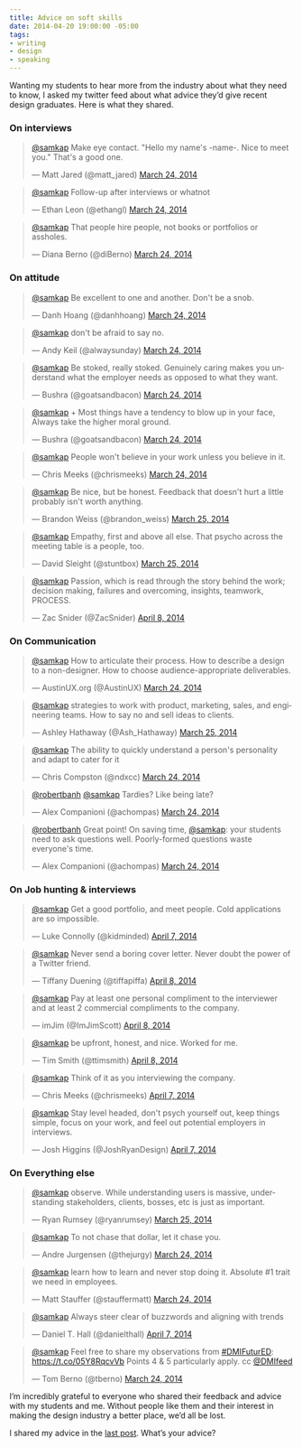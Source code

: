 ```yaml
---
title: Advice on soft skills
date: 2014-04-20 19:00:00 -05:00
tags:
- writing
- design
- speaking
---
```


Wanting my students to hear more from the industry about what they need to know, I asked my twitter feed about what advice they’d give recent design graduates. Here is what they shared.

### On interviews
<blockquote class="twitter-tweet" data-conversation="none" lang="en"><p><a href="https://twitter.com/samkap">@samkap</a> Make eye contact. &quot;Hello my name&#39;s -name-. Nice to meet you.&quot; &#10;&#10;That&#39;s a good one.</p>&mdash; Matt Jared (@matt_jared) <a href="https://twitter.com/matt_jared/statuses/448201953030316032">March 24, 2014</a></blockquote> <blockquote class="twitter-tweet" data-conversation="none" lang="en"><p><a href="https://twitter.com/samkap">@samkap</a> Follow-up after interviews or whatnot</p>&mdash; Ethan Leon (@ethangl) <a href="https://twitter.com/ethangl/statuses/448203011731374080">March 24, 2014</a></blockquote> <blockquote class="twitter-tweet" data-conversation="none" lang="en"><p><a href="https://twitter.com/samkap">@samkap</a> That people hire people, not books or portfolios or assholes.</p>&mdash; Diana Berno (@diBerno) <a href="https://twitter.com/diBerno/statuses/448205513549836288">March 24, 2014</a></blockquote>


### On attitude
<blockquote class="twitter-tweet" data-conversation="none" lang="en"><p><a href="https://twitter.com/samkap">@samkap</a> Be excellent to one and another. Don&#39;t be a snob.</p>&mdash; Danh Hoang (@danhhoang) <a href="https://twitter.com/danhhoang/statuses/448204310065582080">March 24, 2014</a></blockquote><blockquote class="twitter-tweet" data-conversation="none" lang="en"><p><a href="https://twitter.com/samkap">@samkap</a> don&#39;t be afraid to say no.</p>&mdash; Andy Keil (@alwaysunday) <a href="https://twitter.com/alwaysunday/statuses/448203053418565632">March 24, 2014</a></blockquote><blockquote class="twitter-tweet" data-conversation="none" lang="en"><p><a href="https://twitter.com/samkap">@samkap</a> Be stoked, really stoked. Genuinely caring makes you understand what the employer needs as opposed to what they want.</p>&mdash; Bushra (@goatsandbacon) <a href="https://twitter.com/goatsandbacon/statuses/448203778156531712">March 24, 2014</a></blockquote><blockquote class="twitter-tweet" data-conversation="none" lang="en"><p><a href="https://twitter.com/samkap">@samkap</a> + Most things have a tendency to blow up in your face, Always take the higher moral ground.</p>&mdash; Bushra (@goatsandbacon) <a href="https://twitter.com/goatsandbacon/statuses/448204030955642880">March 24, 2014</a></blockquote><blockquote class="twitter-tweet" data-conversation="none" lang="en"><p><a href="https://twitter.com/samkap">@samkap</a> People won&#39;t believe in your work unless you believe in it.</p>&mdash; Chris Meeks (@chrismeeks) <a href="https://twitter.com/chrismeeks/statuses/448213970319470592">March 24, 2014</a></blockquote><blockquote class="twitter-tweet" data-conversation="none" lang="en"><p><a href="https://twitter.com/samkap">@samkap</a> Be nice, but be honest. Feedback that doesn&#39;t hurt a little probably isn&#39;t worth anything.</p>&mdash; Brandon Weiss (@brandon_weiss) <a href="https://twitter.com/brandon_weiss/statuses/448314759310348288">March 25, 2014</a></blockquote><blockquote class="twitter-tweet" data-conversation="none" lang="en"><p><a href="https://twitter.com/samkap">@samkap</a> Empathy, first and above all else. That psycho across the meeting table is a people, too.</p>&mdash; David Sleight (@stuntbox) <a href="https://twitter.com/stuntbox/statuses/448283354606370816">March 25, 2014</a></blockquote><blockquote class="twitter-tweet" data-conversation="none" lang="en"><p><a href="https://twitter.com/samkap">@samkap</a> Passion, which is read through the story behind the work; decision making, failures and overcoming, insights, teamwork, PROCESS.</p>&mdash; Zac Snider (@ZacSnider) <a href="https://twitter.com/ZacSnider/statuses/453362290684092416">April 8, 2014</a></blockquote>


### On Communication
<blockquote class="twitter-tweet" data-conversation="none" lang="en"><p><a href="https://twitter.com/samkap">@samkap</a> How to articulate their process. How to describe a design to a non-designer. How to choose audience-appropriate deliverables.</p>&mdash; AustinUX.org (@AustinUX) <a href="https://twitter.com/AustinUX/statuses/448226557073424384">March 24, 2014</a></blockquote><blockquote class="twitter-tweet" data-conversation="none" lang="en"><p><a href="https://twitter.com/samkap">@samkap</a> strategies to work with product, marketing, sales, and engineering teams. How to say no and sell ideas to clients.</p>&mdash; Ashley Hathaway (@Ash_Hathaway) <a href="https://twitter.com/Ash_Hathaway/statuses/448290321391026177">March 25, 2014</a></blockquote><blockquote class="twitter-tweet" data-conversation="none" lang="en"><p><a href="https://twitter.com/samkap">@samkap</a> The ability to quickly understand a person&#39;s personality and adapt to cater for it</p>&mdash; Chris Compston (@ndxcc) <a href="https://twitter.com/ndxcc/statuses/448228207532457984">March 24, 2014</a></blockquote>

<blockquote class="twitter-tweet" lang="en"><p><a href="https://twitter.com/robertbanh">@robertbanh</a> <a href="https://twitter.com/samkap">@samkap</a> Tardies? Like being late?</p>&mdash; Alex Companioni (@achompas) <a href="https://twitter.com/achompas/statuses/448210116580761600">March 24, 2014</a></blockquote>
<script async src="//platform.twitter.com/widgets.js" charset="utf-8"></script><blockquote class="twitter-tweet" lang="en"><p><a href="https://twitter.com/robertbanh">@robertbanh</a> Great point! On saving time, <a href="https://twitter.com/samkap">@samkap</a>: your students need to ask questions well. Poorly-formed questions waste everyone&#39;s time.</p>&mdash; Alex Companioni (@achompas) <a href="https://twitter.com/achompas/statuses/448217077888061440">March 24, 2014</a></blockquote>

### On Job hunting & interviews
<blockquote class="twitter-tweet" data-conversation="none" lang="en"><p><a href="https://twitter.com/samkap">@samkap</a> Get a good portfolio, and meet people. Cold applications are so impossible.</p>&mdash; Luke Connolly (@kidminded) <a href="https://twitter.com/kidminded/statuses/453259135573049344">April 7, 2014</a></blockquote><blockquote class="twitter-tweet" data-conversation="none" lang="en"><p><a href="https://twitter.com/samkap">@samkap</a> Never send a boring cover letter. Never doubt the power of a Twitter friend.</p>&mdash; Tiffany Duening (@tiffapiffa) <a href="https://twitter.com/tiffapiffa/statuses/453396731418263553">April 8, 2014</a></blockquote><blockquote class="twitter-tweet" data-conversation="none" lang="en"><p><a href="https://twitter.com/samkap">@samkap</a> Pay at least one personal compliment to the interviewer and at least 2 commercial compliments to the company.</p>&mdash; imJim (@ImJimScott) <a href="https://twitter.com/ImJimScott/statuses/453401886998409216">April 8, 2014</a></blockquote><blockquote class="twitter-tweet" data-conversation="none" lang="en"><p><a href="https://twitter.com/samkap">@samkap</a> be upfront, honest, and nice. Worked for me.</p>&mdash; Tim Smith (@ttimsmith) <a href="https://twitter.com/ttimsmith/statuses/453396468595191808">April 8, 2014</a></blockquote><blockquote class="twitter-tweet" data-conversation="none" lang="en"><p><a href="https://twitter.com/samkap">@samkap</a> Think of it as you interviewing the company.</p>&mdash; Chris Meeks (@chrismeeks) <a href="https://twitter.com/chrismeeks/statuses/453258951274934272">April 7, 2014</a></blockquote><blockquote class="twitter-tweet" data-conversation="none" lang="en"><p><a href="https://twitter.com/samkap">@samkap</a> Stay level headed, don&#39;t psych yourself out, keep things simple, focus on your work, and feel out potential employers in interviews.</p>&mdash; Josh Higgins (@JoshRyanDesign) <a href="https://twitter.com/JoshRyanDesign/statuses/453243073230045184">April 7, 2014</a></blockquote>


### On Everything else
<blockquote class="twitter-tweet" data-conversation="none" lang="en"><p><a href="https://twitter.com/samkap">@samkap</a> observe. While understanding users is massive, understanding stakeholders, clients, bosses, etc is just as important.</p>&mdash; Ryan Rumsey (@ryanrumsey) <a href="https://twitter.com/ryanrumsey/statuses/448345250025975808">March 25, 2014</a></blockquote><blockquote class="twitter-tweet" data-conversation="none" lang="en"><p><a href="https://twitter.com/samkap">@samkap</a> To not chase that dollar, let it chase you.</p>&mdash; Andre Jurgensen (@thejurgy) <a href="https://twitter.com/thejurgy/statuses/448205060116209664">March 24, 2014</a></blockquote><blockquote class="twitter-tweet" data-conversation="none" lang="en"><p><a href="https://twitter.com/samkap">@samkap</a> learn how to learn and never stop doing it. Absolute #1 trait we need in employees.</p>&mdash; Matt Stauffer (@stauffermatt) <a href="https://twitter.com/stauffermatt/statuses/448233007405867008">March 24, 2014</a></blockquote><blockquote class="twitter-tweet" data-conversation="none" lang="en"><p><a href="https://twitter.com/samkap">@samkap</a> Always steer clear of buzzwords and aligning with trends</p>&mdash; Daniel T. Hall (@danielthall) <a href="https://twitter.com/danielthall/statuses/453265497304215553">April 7, 2014</a></blockquote><blockquote class="twitter-tweet" data-conversation="none" lang="en"><p><a href="https://twitter.com/samkap">@samkap</a> Feel free to share my observations from <a href="https://twitter.com/search?q=%23DMIFuturED&amp;src=hash">#DMIFuturED</a>: <a href="https://t.co/05Y8RqcvVb">https://t.co/05Y8RqcvVb</a> Points 4 &amp; 5 particularly apply. cc <a href="https://twitter.com/DMIfeed">@DMIfeed</a></p>&mdash; Tom Berno (@tberno) <a href="https://twitter.com/tberno/statuses/448208012751028225">March 24, 2014</a></blockquote>


I’m incredibly grateful to everyone who shared their feedback and advice with my students and me. Without people like them and their interest in making the design industry a better place, we’d all be lost.

I shared my advice in the [last post](https://samkapila.com/thoughts/the-hard-truth-about-soft-skills). What’s your advice?

<script src="//platform.twitter.com/widgets.js" charset="utf-8"></script>



